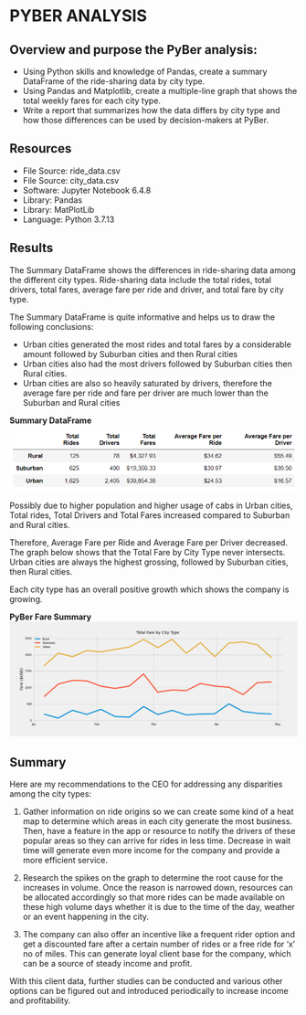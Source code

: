 # PYBER ANALYSIS

## Overview and purpose the PyBer analysis: 
- Using Python skills and knowledge of Pandas, create a summary DataFrame of the ride-sharing data by city type. 
- Using Pandas and Matplotlib, create a multiple-line graph that shows the total weekly fares for each city type. 
- Write a report that summarizes how the data differs by city type and how those differences can be used by decision-makers at PyBer.

## **Resources**
- File Source: ride_data.csv
- File Source: city_data.csv
- Software: Jupyter Notebook 6.4.8
- Library: Pandas
- Library: MatPlotLib
- Language: Python 3.7.13

## **Results**
	
The Summary DataFrame shows the differences in ride-sharing data among the different city types. Ride-sharing data include the total rides, total drivers, total fares, average fare per ride and driver, and total fare by city type. 

The Summary DataFrame is quite informative and helps us to draw the following conclusions:
- Urban cities generated the most rides and total fares by a considerable amount followed by Suburban cities and then Rural cities
- Urban cities also had the most drivers followed by Suburban cities then Rural cities. 
- Urban cities are also so heavily saturated by drivers, therefore the average fare per ride and fare per driver are much lower than the   Suburban and Rural cities

**Summary DataFrame**
![Summary DataFrame](https://github.com/veenapu/PyBer_Analysis/blob/main/Analysis/Summary%20DataFrame.png)
 
Possibly due to higher population and higher usage of cabs in Urban cities, Total rides, Total Drivers and Total Fares increased compared to Suburban and Rural cities.

Therefore, Average Fare per Ride and Average Fare per Driver decreased.
The graph below shows that the Total Fare by City Type never intersects. Urban cities are always the highest grossing, followed by Suburban cities, then Rural cities. 

Each city type has an overall positive growth which shows the company is growing.

**PyBer Fare Summary**
![PyBer Fare Summary](https://github.com/veenapu/PyBer_Analysis/blob/main/Analysis/PyBer_Fare_Summary.png)

## **Summary**	

Here are my recommendations to the CEO for addressing any disparities among the city types:

1.	Gather information on ride origins so we can create some kind of a heat map to determine which areas in each city generate the most business. Then, have a feature in the app or resource to notify the drivers of these popular areas so they can arrive for rides in less time. Decrease in wait time will generate even more income for the company and provide a more efficient service.

2.	Research the spikes on the graph to determine the root cause for the increases in volume. Once the reason is narrowed down, resources can be allocated accordingly so that more rides can be made available on these high volume days whether it is due to the time of the day, weather or an event happening in the city.


3.	The company can also offer an incentive like a frequent rider option and get a discounted fare after a certain number of rides or a free ride for ‘x’ no of miles.  This can generate loyal client base for the company, which can be a source of steady income and profit.

With this client data, further studies can be conducted and various other options can be figured out and introduced periodically to increase income and profitability.
